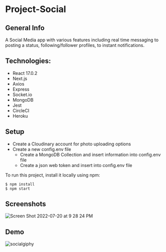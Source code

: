 # Project-Social

## General Info
A Social Media app with various features including real time messaging to posting a status, following/follower profiles, to instant notifications.


## Technologies:
- React 17.0.2
- Next.js
- Axios
- Express
- Socket.io
- MongoDB
- Jest
- CircleCI
- Heroku

## Setup
- Create a Cloudinary account for photo uploading options
- Create a new config.env file
  - Create a MongoDB Collection and insert information into config.env file
  - Create a json web token and insert into config.env file

To run this project, install it locally using npm:

```
$ npm install
$ npm start
```

## Screenshots
![Screen Shot 2022-07-20 at 9 28 24 PM](https://user-images.githubusercontent.com/56458885/180129942-c31a3dd8-991b-46ab-aa05-48e51d33d432.png)

## Demo
![socialgiphy](https://user-images.githubusercontent.com/56458885/180130749-03d28d39-b422-4f01-bb24-db2ad88e91e1.gif)

